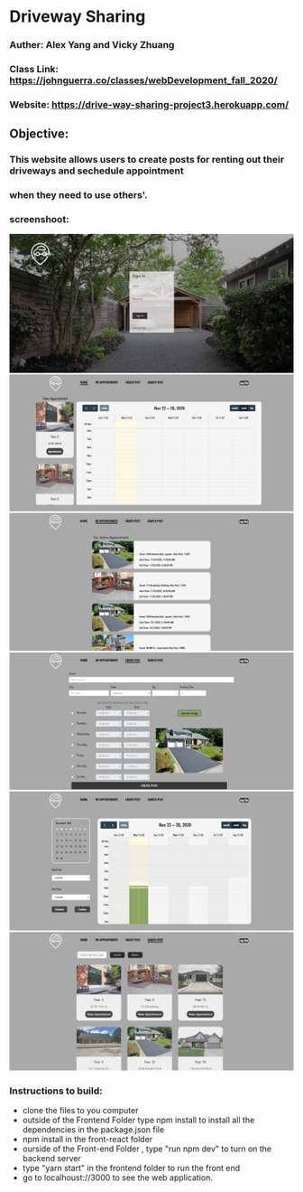 # Driveway Sharing 

### Auther: Alex Yang and Vicky Zhuang

### Class Link: https://johnguerra.co/classes/webDevelopment_fall_2020/
### Website: https://drive-way-sharing-project3.herokuapp.com/

## Objective:
### This website allows users to create posts for renting out their driveways and sechedule appointment
### when they need to use others'. 

### screenshoot:
![alt text](https://github.com/AZYDEVE/drive_way_sharing_project3/blob/main/Image/login%20page.png)
![alt text](https://github.com/AZYDEVE/drive_way_sharing_project3/blob/main/Image/home%20page.png)
![alt text](https://github.com/AZYDEVE/drive_way_sharing_project3/blob/main/Image/appointment%20page.png)
![alt text](https://github.com/AZYDEVE/drive_way_sharing_project3/blob/main/Image/create%20post.png)
![alt text](https://github.com/AZYDEVE/drive_way_sharing_project3/blob/main/Image/make%20apoointment%20page.png)
![alt text](https://github.com/AZYDEVE/drive_way_sharing_project3/blob/main/Image/search%20page.png)

### Instructions to build:  
- clone the files to you computer 
- outside of the Frontend Folder type npm install to install all the dependencies in the package.json file
- npm install in the front-react folder
- ourside of the Front-end Folder , type "run npm dev" to turn on the backend server
- type "yarn start" in the frontend folder to run the front end
- go to localhoust://3000 to see the web application. 



